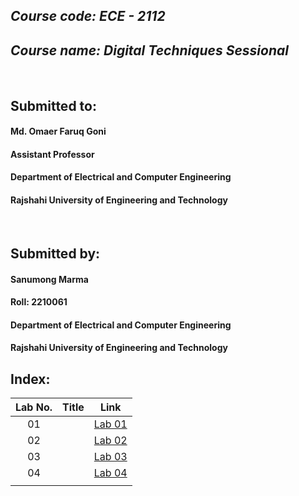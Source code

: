 ## *Course code:  ECE - 2112*
## *Course name: Digital Techniques Sessional*
<br>

## Submitted to: 
#### **Md. Omaer Faruq Goni**
#### Assistant Professor
#### Department of Electrical and Computer Engineering
#### Rajshahi University of Engineering and Technology

<br>

## Submitted by:

#### **Sanumong Marma**
#### Roll: 2210061
#### Department of Electrical and Computer Engineering
#### Rajshahi University of Engineering and Technology

## Index:

| Lab No. | Title | Link |
| :---: | :---: | :---: |
| 01 |   | [Lab 01]()
| 02 |   | [Lab 02]()
| 03 |   | [Lab 03]()
| 04 |   | [Lab 04]()
|    |   | []()
